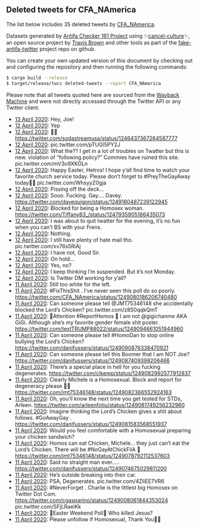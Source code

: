 ## Deleted tweets for CFA_NAmerica

The list below includes 35 deleted tweets by
[CFA_NAmerica](https://twitter.com/CFA_NAmerica).



Datasets generated by [Antifa Checker 161 Project](https://twitter.com/antifacheck161) using ✨[cancel-culture](https://github.com/travisbrown/cancel-culture)✨, an open source project by 
[Travis Brown](https://twitter.com/travisbrown) and other tools as part of the 
[fake-antifa-twitter](https://github.com/antifacheck161/fake-antifa-twitter) project repo on github.

You can create your own updated version of this document by checking out and configuring the
repository and then running the following commands:

```bash
$ cargo build --release
$ target/release/twcc deleted-tweets --report CFA_NAmerica
```

Please note that all tweets quoted here are sourced from the
[Wayback Machine](https://web.archive.org) and were not directly accessed through the Twitter API or
any Twitter client.

* [13 April 2020](https://web.archive.org/web/20200413002844/https://twitter.com/CFA_NAmerica/status/1249494545173106688): Hey, Joe! <!--1249494545173106688-->
* [12 April 2020](https://web.archive.org/web/20200412235841/https://twitter.com/CFA_NAmerica/status/1249486887183462400): Yep <!--1249486887183462400-->
* [12 April 2020](https://web.archive.org/web/20200412234503/https://twitter.com/CFA_NAmerica/status/1249483555496853505): 👃🏼 https://twitter.com/sodastreamusa/status/1246437367264587777 <!--1249483555496853505-->
* [12 April 2020](https://web.archive.org/web/20200412235554/https://twitter.com/CFA_NAmerica/status/1249456119539331072): pic.twitter.com/pTUGl5PY2J <!--1249456119539331072-->
* [12 April 2020](https://web.archive.org/web/20200412145544/https://twitter.com/CFA_NAmerica/status/1249335043534684163): What the?? I get in a lot of troubles on Twatter but this is new. violation of “following policy?”  Commies have ruined this site. pic.twitter.com/mV3o9XKOLn <!--1249335043534684163-->
* [12 April 2020](https://web.archive.org/web/20200412132945/https://twitter.com/CFA_NAmerica/status/1249326424151842817): Happy Easter, Hetros!  I hope y’all find time to watch your favorite church service today.   Please don’t forget to  #PreyTheGayAway  today🙏🏻 pic.twitter.com/WhsyyZ0gja <!--1249326424151842817-->
* [12 April 2020](https://web.archive.org/web/20200412024004/https://twitter.com/CFA_NAmerica/status/1249164473534947328): Pissing off the deck... <!--1249164473534947328-->
* [12 April 2020](https://web.archive.org/web/20200412022814/https://twitter.com/CFA_NAmerica/status/1249160990333206529): Sooo. Fucking. Gay.... Davey. https://twitter.com/davequigon/status/1249160487239122945 <!--1249160990333206529-->
* [12 April 2020](https://web.archive.org/web/20200412021752/https://twitter.com/CFA_NAmerica/status/1249158852144181258): Blocked for being a Homosex woman. https://twitter.com/Tiffany83_/status/1247935905186435073 <!--1249158852144181258-->
* [12 April 2020](https://web.archive.org/web/20200413010922/https://twitter.com/CFA_NAmerica/status/1249142257472716801): I was about to quit twatter for the evening, it’s no fun when you can’t BS with your Frens. <!--1249142383922630658-->
* [12 April 2020](https://web.archive.org/web/20200413010922/https://twitter.com/CFA_NAmerica/status/1249142257472716801): Nothing. <!--1249142257472716801-->
* [12 April 2020](https://web.archive.org/web/20200413010126/https://twitter.com/CFA_NAmerica/status/1249140453150162944): I still have plenty of hate mail tho. pic.twitter.com/xv76s5RiAj <!--1249141060078571530-->
* [12 April 2020](https://web.archive.org/web/20200413010126/https://twitter.com/CFA_NAmerica/status/1249140453150162944): I have not, Good Sir. <!--1249140453150162944-->
* [12 April 2020](https://web.archive.org/web/20200413005439/https://twitter.com/CFA_NAmerica/status/1249138372393697280): On hold... <!--1249138372393697280-->
* [12 April 2020](https://web.archive.org/web/20200413005006/https://twitter.com/CFA_NAmerica/status/1249137302489706502): Yes, no? <!--1249137302489706502-->
* [12 April 2020](https://web.archive.org/web/20200413004822/https://twitter.com/CFA_NAmerica/status/1249137052874137601): I keep thinking I’m suspended. But it’s not Monday. <!--1249137052874137601-->
* [12 April 2020](https://web.archive.org/web/20200412004758/https://twitter.com/CFA_NAmerica/status/1249136520218501120): Is Twitter DM working for y’all? <!--1249136520218501120-->
* [11 April 2020](https://web.archive.org/web/20200412235530/https://twitter.com/CFA_NAmerica/status/1249123780707966978): Still too white for the left. <!--1249123780707966978-->
* [11 April 2020](https://web.archive.org/web/20200412235355/https://twitter.com/CFA_NAmerica/status/1249123455171264515): #FixThisShit . I’ve never seen this poll do so poorly. https://twitter.com/CFA_NAmerica/status/1249080186206740480 <!--1249123455171264515-->
* [11 April 2020](https://web.archive.org/web/20200412235346/https://twitter.com/CFA_NAmerica/status/1249112290911117312): Can someone please tell  @JMT75346148  she accidentally blocked the Lord’s Chicken? pic.twitter.com/z8S0qqkQmT <!--1249112290911117312-->
* [11 April 2020](https://web.archive.org/web/20200411224850/https://twitter.com/CFA_NAmerica/status/1249104822336245760): 🚨Attention  #ReportHomos 🚨  I am not  @gigichanme  AKA GiGi. Although she’s my favorite gender female shit poster. https://twitter.com/textTRUMP88022/status/1249094661051944960 <!--1249104822336245760-->
* [11 April 2020](https://web.archive.org/web/20200411215237/https://twitter.com/CFA_NAmerica/status/1249091597427343360): Can someone please tell  #HomoDan  to stop online bullying the Lord’s Chicken? https://twitter.com/danifussers/status/1249090876338470921 <!--1249091597427343360-->
* [11 April 2020](https://web.archive.org/web/20200411215449/https://twitter.com/CFA_NAmerica/status/1249089126999166979): Can someone please tell this Boomer that I am NOT Joe? https://twitter.com/danifussers/status/1249087409398206466 <!--1249089126999166979-->
* [11 April 2020](https://web.archive.org/web/20200411212116/https://twitter.com/CFA_NAmerica/status/1249083451342385152): There’s a special place in hell for you fucking degenerates. https://twitter.com/clkemp/status/1249082992577912837 <!--1249083451342385152-->
* [11 April 2020](https://web.archive.org/web/20200411213311/https://twitter.com/CFA_NAmerica/status/1249082843117916160): Clearly Michele is a Homosexual. Block and report for degeneracy please 🙏🏻 https://twitter.com/jmt75346148/status/1249082366552924163 <!--1249082843117916160-->
* [11 April 2020](https://web.archive.org/web/20200411211358/https://twitter.com/CFA_NAmerica/status/1249082454419243010): Oh, you’ll know the next time you get tested for STDs, Arleen.  https://twitter.com/arleenfotiu/status/1249081749256232960 <!--1249082454419243010-->
* [11 April 2020](https://web.archive.org/web/20200411211258/https://twitter.com/CFA_NAmerica/status/1249082112507932672): Imagine thinking the Lord’s Chicken gives a shit about follows.    #GoAwayGay . https://twitter.com/danifussers/status/1249081583568551937 <!--1249082112507932672-->
* [11 April 2020](https://web.archive.org/web/20200411210736/https://twitter.com/CFA_NAmerica/status/1249080186206740480): Would you feel comfortable with a Homosexual preparing your chicken sandwich? <!--1249080186206740480-->
* [11 April 2020](https://web.archive.org/web/20200411211134/https://twitter.com/CFA_NAmerica/status/1249079723579150338): Homos can eat Chicken, Michele... they just can’t eat the Lord’s Chicken.   There will be  #NoGayAtChickFilA 🐥 https://twitter.com/jmt75346148/status/1249078792112537603 <!--1249079723579150338-->
* [11 April 2020](https://web.archive.org/web/20200411210759/https://twitter.com/CFA_NAmerica/status/1249075108712312832): Said no straight man ever..... https://twitter.com/danifussers/status/1249074675029811200 <!--1249075108712312832-->
* [11 April 2020](https://web.archive.org/web/20200412235530/https://twitter.com/CFA_NAmerica/status/1249123780707966978): He’s outside breaking into their car. <!--1249071765818470400-->
* [11 April 2020](https://web.archive.org/web/20200411203745/https://twitter.com/CFA_NAmerica/status/1249071327375314944): PSA, Degenerates. pic.twitter.com/4ZIiEE7VR6 <!--1249071327375314944-->
* [11 April 2020](https://web.archive.org/web/20200411195245/https://twitter.com/CFA_NAmerica/status/1249061444009652225): #NeverForget . Charlie is the littlest big Homosex on Twitter Dot Com.  https://twitter.com/cgasparino/status/1249008061844353024  pic.twitter.com/SFjLRaeiKk <!--1249061444009652225-->
* [11 April 2020](https://web.archive.org/web/20200411193949/https://twitter.com/CFA_NAmerica/status/1249059133787009024): 🚨Easter Weekend Poll🚨  Who killed Jesus? <!--1249059133787009024-->
* [11 April 2020](https://web.archive.org/web/20200411193955/https://twitter.com/CFA_NAmerica/status/1249058698124611584): Please unfollow if Homosexual, Thank You🙏🏻 <!--1249058698124611584-->
